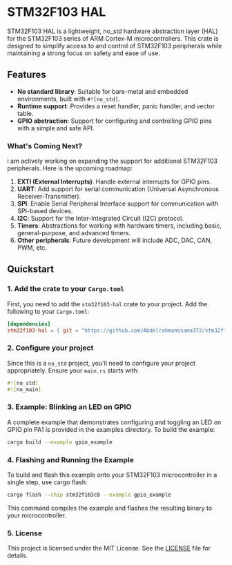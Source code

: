 # STM32F103 HAL
STM32F103 HAL is a lightweight, no_std hardware abstraction layer (HAL) for the STM32F103 series of ARM Cortex-M microcontrollers. This crate is designed to simplify access to and control of STM32F103 peripherals while maintaining a strong focus on safety and ease of use.

## Features
- **No standard library**: Suitable for bare-metal and embedded environments, built with `#![no_std]`.
- **Runtime support**: Provides a reset handler, panic handler, and vector table.
- **GPIO abstraction**: Support for configuring and controlling GPIO pins with a simple and safe API.

### What's Coming Next?

i am actively working on expanding the support for additional STM32F103 peripherals. Here is the upcoming roadmap:

1. **EXTI (External Interrupts)**: Handle external interrupts for GPIO pins.
2. **UART**: Add support for serial communication (Universal Asynchronous Receiver-Transmitter).
3. **SPI**: Enable Serial Peripheral Interface support for communication with SPI-based devices.
4. **I2C**: Support for the Inter-Integrated Circuit (I2C) protocol.
5. **Timers**: Abstractions for working with hardware timers, including basic, general-purpose, and advanced timers.
6. **Other peripherals**: Future development will include ADC, DAC, CAN, PWM, etc.

## Quickstart

### 1. Add the crate to your `Cargo.toml`

First, you need to add the `stm32f103-hal` crate to your project. Add the following to your `Cargo.toml`:

```toml
[dependencies]
stm32f103-hal = { git = "https://github.com/Abdelrahmanosama372/stm32f103-hal-rs", features = ["rt"] }
```

### 2. Configure your project

Since this is a `no_std` project, you'll need to configure your project appropriately. Ensure your `main.rs` starts with:

```rust
#![no_std]
#![no_main]
```

### 3. Example: Blinking an LED on GPIO
A complete example that demonstrates configuring and toggling an LED on GPIO pin PA1 is provided in the examples directory.
To build the example:

```bash
cargo build --example gpio_example
```


### 4. Flashing and Running the Example
To build and flash this example onto your STM32F103 microcontroller in a single step, use cargo flash:

```bash
cargo flash --chip stm32f103c8 --example gpio_example
```
This command compiles the example and flashes the resulting binary to your microcontroller.

### 5. License

This project is licensed under the MIT License. See the [LICENSE](LICENSE) file for details.
